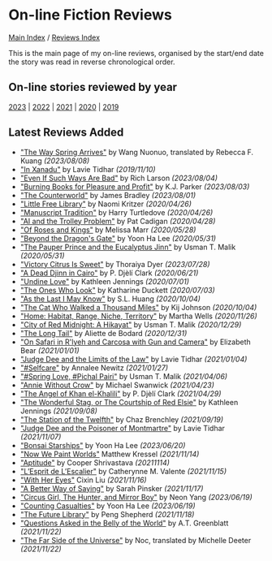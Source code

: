 # On-line Fiction Reviews

[Main Index](../../README.md) / [Reviews Index](../README.md)

This is the main page of my on-line reviews, organised by the start/end date the story was read in reverse chronological order.

## On-line stories reviewed by year
[2023](2023/README.md) | [2022](2022/README.md) | [2021](2021/README.md) | [2020](2020/README.md) | [2019](2019/README.md)

## Latest Reviews Added
- ["The Way Spring Arrives"](2023/20230808-WaySpringArrives.md) by Wang Nuonuo, translated by Rebecca F. Kuang *(2023/08/08)*
- ["In Xanadu"](2019/20191110-InXanadu.md) by Lavie Tidhar *(2019/11/10)*
- ["Even If Such Ways Are Bad"](2023/20230804-EvenSuchWaysBad.md) by Rich Larson *(2023/08/04)*
- ["Burning Books for Pleasure and Profit"](2023/20230803-BurningBooksPleasureProfit.md) by K.J. Parker *(2023/08/03)*
- ["The Counterworld"](2023/20230801-Counterworld.md) by James Bradley *(2023/08/01)*
- ["Little Free Library"](2020/20200426-LittleFreeLibrary.md) by Naomi Kritzer *(2020/04/26)*
- ["Manuscript Tradition"](2020/20200426-ManuscriptTradition.md) by Harry Turtledove *(2020/04/26)*
- ["AI and the Trolley Problem"](2020/20200428-AITrolleyProblem.md) by Pat Cadigan *(2020/04/28)*
- ["Of Roses and Kings"](2020/20200528-OfRosesKings.md) by Melissa Marr *(2020/05/28)*
- ["Beyond the Dragon's Gate"](2020/20200531-BeyondDragonsGate.md) by Yoon Ha Lee *(2020/05/31)*
- ["The Pauper Prince and the Eucalyptus Jinn"](2020/20200531-PauperPrinceEucalyptusJinn.md) by Usman T. Malik *(2020/05/31)*
- ["Victory Citrus Is Sweet"](2023/20230728-VictoryCitrusIsSweet.md) by Thoraiya Dyer *(2023/07/28)*
- ["A Dead Djinn in Cairo"](2020/20200621-DeadDjinnCairo.md) by P. Djèlí Clark *(2020/06/21)*
- ["Undine Love"](2020/20200701-UndineLove.md) by Kathleen Jennings *(2020/07/01)*
- ["The Ones Who Look"](2020/20200703-OnesWhoLook.md) by Katharine Duckett *(2020/07/03)*
- ["As the Last I May Know"](2020/20201004-AsTheLastIMayKnow.md) by S.L. Huang *(2020/10/04)*
- ["The Cat Who Walked a Thousand Miles"](2020/20201004-CatWhoWalkedAThousandMiles.md) by Kij Johnson *(2020/10/04)*
- ["Home: Habitat, Range, Niche, Territory"](2020/20201126-HomeHabitatRangeNicheTerritory.md) by Martha Wells *(2020/11/26)*
- ["City of Red Midnight: A Hikayat"](2020/20201229-CityRedMidnight.md) by Usman T. Malik *(2020/12/29)*
- ["The Long Tail"](2020/20201231-LongTail.md) by Aliette de Bodard *(2020/12/31)*
- ["On Safari in R'lyeh and Carcosa with Gun and Camera"](2021/20210101-OnSafariInRlyeh.md) by Elizabeth Bear *(2021/01/01)*
- ["Judge Dee and the Limits of the Law"](2021/20210104-JudgeDeeLimitsLaw.md) by Lavie Tidhar *(2021/01/04)*
- ["#Selfcare"](2021/20210127-Selfcare.md) by Annalee Newitz *(2021/01/27)*
- ["#Spring Love, #Pichal Pairi"](2021/20210406-SpringLovePichalPairi.md) by Usman T. Malik *(2021/04/06)*
- ["Annie Without Crow"](2021/20210423-AnnieWithoutCrow.md) by Michael Swanwick *(2021/04/23)*
- ["The Angel of Khan el-Khalili"](2021/20210429-AngelKhanelKhalili.md) by P. Djèlí Clark *(2021/04/29)*
- ["The Wonderful Stag, or The Courtship of Red Elsie"](2021/20210908-WonderfulStag.md) by Kathleen Jennings *(2021/09/08)*
- ["The Station of the Twelfth"](2021/20210919-StationTwelfth.md) by Chaz Brenchley *(2021/09/19)*
- ["Judge Dee and the Poisoner of Montmartre"](2021/20211107-JudgeDeePoisonerMontmartre.md) by Lavie Tidhar *(2021/11/07)*
- ["Bonsai Starships"](2023/20230620-BonsaiStarships.md) by Yoon Ha Lee *(2023/06/20)*
- ["Now We Paint Worlds"](2021/20211114-NowWePaintWorlds.md) Matthew Kressel *(2021/11/14)*
- ["Aptitude"](2021/20211114-Aptitude.md) by Cooper Shrivastava *(20211114)*
- ["L’Esprit de L’Escalier"](2021/20211115-EspritEscalier.md) by Catherynne M. Valente *(2021/11/15)*
- ["With Her Eyes"](2021/20211116-WithHerEyes.md) Cixin Liu *(2021/11/16)*
- ["A Better Way of Saying"](2021/20211117-BetterWayOfSaying.md) by Sarah Pinsker *(2021/11/17)*
- ["Circus Girl, The Hunter, and Mirror Boy"](2023/20230619-CircusGirlHunterMirrorBoy.md) by Neon Yang *(2023/06/19)*
- ["Counting Casualties"](2023/20230619-CountingCasualties.md) by Yoon Ha Lee *(2023/06/19)*
- ["The Future Library"](2021/20211118-FutureLibrary.md) by Peng Shepherd *(2021/11/18)*
- ["Questions Asked in the Belly of the World"](2021/20211122-QuestionsAskedBellyOfTheWorld.md) by A.T. Greenblatt *(2021/11/22)*
- ["The Far Side of the Universe"](2021/20211122-FarSideUniverse.md) by Noc, translated by Michelle Deeter *(2021/11/22)*

